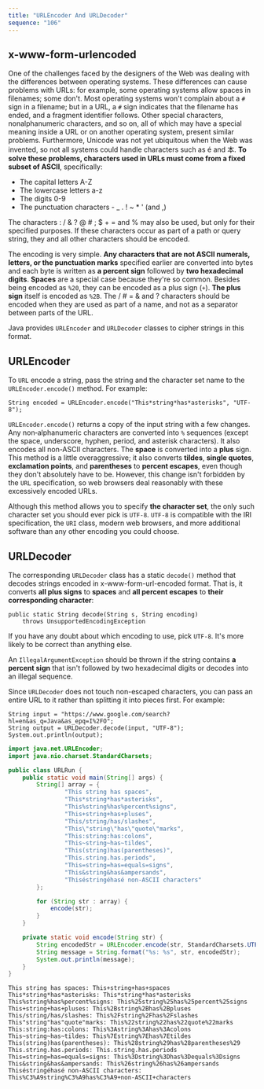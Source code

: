 ```yaml
---
title: "URLEncoder And URLDecoder"
sequence: "106"
---
```


## x-www-form-urlencoded

One of the challenges faced by the designers of the Web was dealing with the differences between operating systems. These differences can cause problems with URLs: for example, some operating systems allow spaces in filenames; some don't. Most operating systems won't complain about a `#` sign in a filename; but in a URL, a `#` sign indicates that the filename has ended, and a fragment identifier follows. Other special characters, nonalphanumeric characters, and so on, all of which may have a special meaning inside a URL or on another operating system, present similar problems. Furthermore, Unicode was not yet ubiquitous when the Web was invented, so not all systems could handle characters such as é and 本. **To solve these problems, characters used in URLs must come from a fixed subset of ASCII**, specifically:

- The capital letters A-Z
- The lowercase letters a-z
- The digits 0-9
- The punctuation characters - _ . ! ~ * ' (and ,)

The characters : / & ? @ # ; $ + = and % may also be used, but only for their specified purposes. If these characters occur as part of a path or query string, they and all other characters should be encoded.

The encoding is very simple. **Any characters that are not ASCII numerals, letters, or the punctuation marks** specified earlier are converted into bytes and each byte is written as **a percent sign** followed by **two hexadecimal digits**. **Spaces** are a special case because they're so common. Besides being encoded as `%20`, they can be encoded as a plus sign (`+`). **The plus sign** itself is encoded as `%2B`. The / # = & and ? characters should be encoded when they are used as part of a name, and not as a separator between parts of the URL.

Java provides `URLEncoder` and `URLDecoder` classes to cipher strings in this format.

## URLEncoder

To `URL` encode a string, pass the string and the character set name to the `URLEncoder.encode()` method. For example:

```text
String encoded = URLEncoder.encode("This*string*has*asterisks", "UTF-8");
```

`URLEncoder.encode()` returns a copy of the input string with a few changes. Any non‐alphanumeric characters are converted into `%` sequences (except the space, underscore, hyphen, period, and asterisk characters). It also encodes all non-ASCII characters. The **space** is converted into a **plus** sign. This method is a little overaggressive; it also converts **tildes**, **single quotes**, **exclamation points**, and **parentheses** to **percent escapes**, even though they don't absolutely have to be. However, this change isn't forbidden by the `URL` specification, so web browsers deal reasonably with these excessively encoded URLs.

Although this method allows you to specify **the character set**, the only such character set you should ever pick is `UTF-8`. `UTF-8` is compatible with the IRI specification, the `URI` class, modern web browsers, and more additional software than any other encoding you could choose.

## URLDecoder

The corresponding `URLDecoder` class has a static `decode()` method that decodes strings encoded in x-www-form-url-encoded format. That is, it converts **all plus signs** to **spaces** and **all percent escapes** to **their corresponding character**:

```text
public static String decode(String s, String encoding)
    throws UnsupportedEncodingException
```

If you have any doubt about which encoding to use, pick `UTF-8`. It's more likely to be correct than anything else.

An `IllegalArgumentException` should be thrown if the string contains **a percent sign** that isn't followed by two hexadecimal digits or decodes into an illegal sequence.

Since `URLDecoder` does not touch non-escaped characters, you can pass an entire URL to it rather than splitting it into pieces first. For example:

```text
String input = "https://www.google.com/search?hl=en&as_q=Java&as_epq=I%2FO";
String output = URLDecoder.decode(input, "UTF-8");
System.out.println(output);
```

```java
import java.net.URLEncoder;
import java.nio.charset.StandardCharsets;

public class URLRun {
    public static void main(String[] args) {
        String[] array = {
                "This string has spaces",
                "This*string*has*asterisks",
                "This%string%has%percent%signs",
                "This+string+has+pluses",
                "This/string/has/slashes",
                "This\"string\"has\"quote\"marks",
                "This:string:has:colons",
                "This~string~has~tildes",
                "This(string)has(parentheses)",
                "This.string.has.periods",
                "This=string=has=equals=signs",
                "This&string&has&ampersands",
                "Thiséstringéhasé non-ASCII characters"
        };

        for (String str : array) {
            encode(str);
        }
    }

    private static void encode(String str) {
        String encodedStr = URLEncoder.encode(str, StandardCharsets.UTF_8);
        String message = String.format("%s: %s", str, encodedStr);
        System.out.println(message);
    }
}
```

```text
This string has spaces: This+string+has+spaces
This*string*has*asterisks: This*string*has*asterisks
This%string%has%percent%signs: This%25string%25has%25percent%25signs
This+string+has+pluses: This%2Bstring%2Bhas%2Bpluses
This/string/has/slashes: This%2Fstring%2Fhas%2Fslashes
This"string"has"quote"marks: This%22string%22has%22quote%22marks
This:string:has:colons: This%3Astring%3Ahas%3Acolons
This~string~has~tildes: This%7Estring%7Ehas%7Etildes
This(string)has(parentheses): This%28string%29has%28parentheses%29
This.string.has.periods: This.string.has.periods
This=string=has=equals=signs: This%3Dstring%3Dhas%3Dequals%3Dsigns
This&string&has&ampersands: This%26string%26has%26ampersands
Thiséstringéhasé non-ASCII characters: This%C3%A9string%C3%A9has%C3%A9+non-ASCII+characters
```
